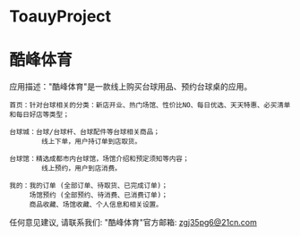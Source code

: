 # ToauyProject
# 酷峰体育

  应用描述："酷峰体育"是一款线上购买台球用品、预约台球桌的应用。

    首页：针对台球相关的分类：新店开业、热门场馆、性价比NO、每日优选、天天特惠、必买清单和每日好店等类型；
    
    台球城：台球/台球杆、台球配件等台球相关商品；
            线上下单，用户持订单到店取货。
            
    台球馆：精选成都市内台球馆，场馆介绍和预定须知等内容；
            线上预约，用户到店消费。
    
    我的：我的订单 (全部订单、待取货、已完成订单)；
         场馆预约 (全部预约、待消费、已消费订单)；
         商品收藏、场馆收藏、个人信息和相关设置。

   任何意见建议, 请联系我们: 
   "酷峰体育"官方邮箱: zgj35pg6@21cn.com
